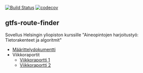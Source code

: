[![Build Status](https://travis-ci.org/mjaakko/gtfs-route-finder.svg?branch=master)](https://travis-ci.org/mjaakko/gtfs-route-finder)
[![codecov](https://codecov.io/gh/mjaakko/gtfs-route-finder/branch/master/graph/badge.svg)](https://codecov.io/gh/mjaakko/gtfs-route-finder)
## gtfs-route-finder

Sovellus Helsingin yliopiston kurssille "Aineopintojen harjoitustyö: 
Tietorakenteet ja algoritmit"

* [Määrittelydokumentti](docs/maarittelydokumentti.md)
* Viikkoraportit
  * [Viikkoraportti 1](docs/viikkoraportit/1.md)
  * [Viikkoraportti 2](docs/viikkoraportit/2.md)
